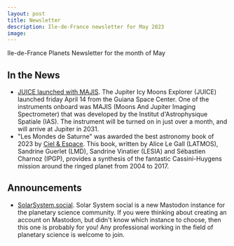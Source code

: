 ```yaml
---
layout: post
title: Newsletter
description: Ile-de-France newsletter for May 2023
image:
---
```

Ile-de-France Planets Newsletter for the month of May

## In the News
* [JUICE launched with MAJIS](https://www.ias.u-psud.fr/en/content/majis-flying%C2%A0). The Jupiter Icy Moons Explorer (JUICE) launched friday April 14 from the Guiana Space Center. One of the instruments onboard was MAJIS (Moons And Jupiter Imaging Spectrometer) that was developed by the Institut d'Astrophysique Spatiale (IAS). The instrument will be turned on in just over a month, and will arrive at Jupiter in 2031.
* "Les Mondes de Saturne" was awarded the best astronomy book of 2023 by [Ciel & Espace](https://www.cieletespace.fr/actualites/prix-ciel-espace-du-livre-d-astronomie-2023-voici-nos-laureats). This book, written by Alice Le Gall (LATMOS), Sandrine Guerlet (LMD), Sandrine Vinatier (LESIA) and Sébastien Charnoz (IPGP), provides a synthesis of the fantastic Cassini-Huygens mission around the ringed planet from 2004 to 2017.

## Announcements
* [SolarSystem.social](https://solarsystem.social). Solar System social is a new Mastodon instance for the planetary science community. If you were thinking about creating an account on Mastodon, but didn't know which instance to choose, then this one is probably for you! Any professional working in the field of planetary science is welcome to join.
